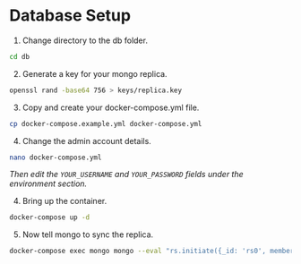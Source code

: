 # Database Setup

1. Change directory to the db folder.

```bash
cd db
```

2. Generate a key for your mongo replica.

```bash
openssl rand -base64 756 > keys/replica.key
```

3. Copy and create your docker-compose.yml file.
```bash
cp docker-compose.example.yml docker-compose.yml
```

4. Change the admin account details.
```bash
nano docker-compose.yml
```
_Then edit the `YOUR_USERNAME` and `YOUR_PASSWORD` fields under the environment section._

4. Bring up the container.

```bash
docker-compose up -d
```

5. Now tell mongo to sync the replica.

```bash
docker-compose exec mongo mongo --eval "rs.initiate({_id: 'rs0', members: [{_id: 0, host: '127.0.0.1:27017'}]});"
```